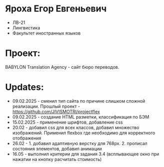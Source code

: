 # Яроха Егор Евгеньевич
- ЛВ-21
- Лингвистика
- Факультет иностранных языков
# Проект:
BABYLON Translation Agency - сайт бюро переводов.

# Updates:
- 09.02.2025 - сменил тип сайта по причине слишком сложной реализации. Прошлый проект - https://github.com/JIVISMOTRI/projectflex
- 09.02.2025 - создание HTML разметки, классификация по БЭМ
- 15.02.2025 - применение шрифтов, добавление css
- 20.02 - добавил css для всех классов, добавил множество изображений. Применил flexbox где необходимо для корректного отображения
- 26.02 - 1. добавил адаптивную верстку для 768px. 2. прописал состояния элементов, добавил анимации
- 16.05 - выполнил критерии для задания 3.4 (всплывающее окно при нажатии на кнопку расчитать стоимость)